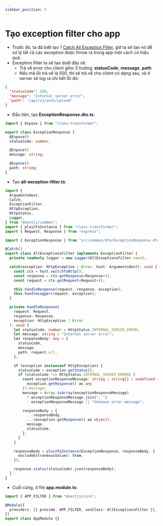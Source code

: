 ```yaml
---
sidebar_position: 5
---
```


# Tạo exception filter cho app

- Trước đó, ta đã biết tạo 1 [Catch All Exception Filter](./nestjs-fundamentals/exception-filters#catch-all-exception), giờ ta sẽ tạo nó để xử lý tất cả các exception được throw ra trong app một cách có hiệu quả.
- Exception filter ta sẽ tạo dưới đây sẽ:
  - Trả về error cho client gồm 3 trường: **statusCode**, **message**, **path**.
  - Nếu mã lỗi trả về là 500, thì sẽ trả về cho client có dạng sau, và ở server sẽ log ra chi tiết lỗi đó:

```json
{
  "statusCode": 500,
  "message": "Internal server error",
  "path": "/api/v1/auth/upload"
}
```

- Đầu tiên, tạo **ExceptionResponse.dto.ts**:

```ts title="exception-response.dto.ts"
import { Expose } from "class-transformer";

export class ExceptionResponse {
  @Expose()
  statusCode: number;

  @Expose()
  message: string;

  @Expose()
  path: string;
}
```

- Tạo **all-exception-filter.ts**:

```ts title="all-exception-filter.ts"
import {
  ArgumentsHost,
  Catch,
  ExceptionFilter,
  HttpException,
  HttpStatus,
  Logger,
} from "@nestjs/common";
import { plainToInstance } from "class-transformer";
import { Request, Response } from "express";

import { ExceptionResponse } from "src/common/dto/ExceptionResponse.dto";

@Catch()
export class AllExceptionsFilter implements ExceptionFilter {
  private readonly logger = new Logger(AllExceptionsFilter.name);

  catch(exception: HttpException | Error, host: ArgumentsHost): void {
    const ctx = host.switchToHttp();
    const response = ctx.getResponse<Response>();
    const request = ctx.getRequest<Request>();

    this.handleResponse(request, response, exception);
    this.handleLogger(request, exception);
  }

  private handleResponse(
    request: Request,
    response: Response,
    exception: HttpException | Error
  ): void {
    let statusCode: number = HttpStatus.INTERNAL_SERVER_ERROR;
    let message: string = "Internal server error";
    let responseBody: any = {
      statusCode,
      message,
      path: request.url,
    };

    if (exception instanceof HttpException) {
      statusCode = exception.getStatus();
      if (statusCode !== HttpStatus.INTERNAL_SERVER_ERROR) {
        const exceptionResponseMessage: string | string[] | undefined = (
          exception.getResponse() as any
        )?.message;
        message = Array.isArray(exceptionResponseMessage)
          ? exceptionResponseMessage.join(", ")
          : exceptionResponseMessage || "Unknown error message";

        responseBody = {
          ...responseBody,
          ...(exception.getResponse() as object),
          message,
          statusCode,
        };
      }
    }

    responseBody = plainToInstance(ExceptionResponse, responseBody, {
      excludeExtraneousValues: true,
    });

    response.status(statusCode).json(responseBody);
  }
}
```

- Cuối cùng, ở file **app.module.ts**:

```ts title="app.module.ts"
import { APP_FILTER } from "@nestjs/core";

@Module({
  providers: [{ provide: APP_FILTER, useClass: AllExceptionsFilter }],
})
export class AppModule {}
```
